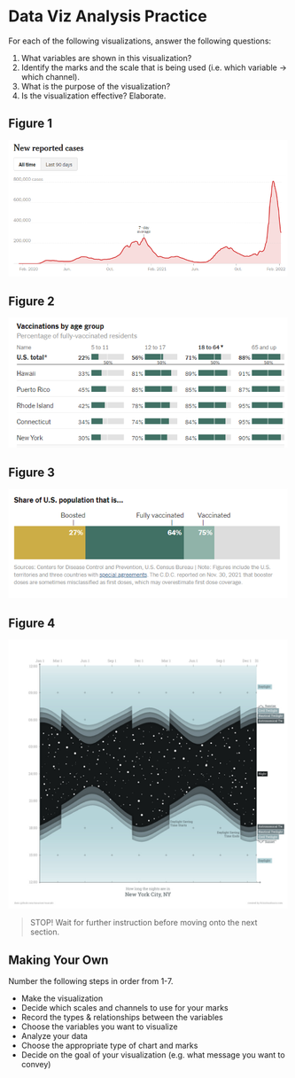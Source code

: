   # Data Viz Analysis Practice

  For each of the following visualizations, answer the following questions:
  1. What variables are shown in this visualization?
  2. Identify the marks and the scale that is being used (i.e. which variable -> which channel).
  3. What is the purpose of the visualization?
  4. Is the visualization effective? Elaborate.

## Figure 1
![](img/new_reported_cases.png)

## Figure 2
![](img/vaccinations_by_age.png)

## Figure 3
![](img/vaccination_status.png)

## Figure 4
![](img/long_nights.jpg)

> STOP! Wait for further instruction before moving onto the next section.

## Making Your Own
Number the following steps in order from 1-7.
  - Make the visualization
  - Decide which scales and channels to use for your marks
  - Record the types & relationships between the variables
  - Choose the variables you want to visualize
  - Analyze your data
  - Choose the appropriate type of chart and marks
  - Decide on the goal of your visualization (e.g. what message you want to convey)